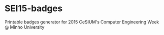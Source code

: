 # SEI15-badges
Printable badges generator for 2015 CeSIUM's Computer Engineering Week @ Minho University
